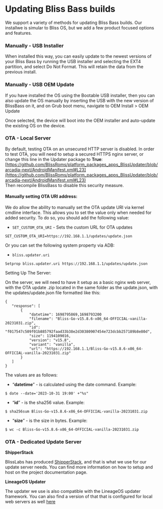 # Updating Bliss Bass builds

We support a variety of methods for updating Bliss Bass builds. Our installwe is simular to Bliss OS, but we add a few product focused options and features. 


### Manually - USB Installer

When installed this way, you can easily update to the newest versions of your Bliss Bass by running the USB installer and selecting the EXT4 partition, and select Do Not Format. This will retain the data from the previous install. 


### Manually - USB OEM Update

If you have installed the OS using the Bootable USB installer, then you can also update the OS manually by inserting the USB with the new version of BlissBass on it, and on Grub boot menu, navigate to OEM Install > OEM Update

Once selected, the device will boot into the OEM installer and auto-update the existing OS on the device. 


### OTA - Local Server

By default, testing OTA on an unsecured HTTP server is disabled. In order to test OTA, you will need to setup a secured HTTPS nginx server, or change this line in the Updater package to **True**: [https://github.com/BlissRoms/platform_packages_apps_BlissUpdater/blob/arcadia-next/AndroidManifest.xml#L23](https://github.com/BlissRoms/platform_packages_apps_BlissUpdater/blob/arcadia-next/AndroidManifest.xml#L23)  \
Then recompile BlissBass to disable this security measure. 


#### Manually setting OTA URI address:

We do allow the ability to manually set the OTA update URI via kernel cmdline interface. This allows you to set the value only when needed for added security. To do so, you should add the following value:



* `SET_CUSTOM_OTA_URI` - Sets the custom URL for OTA updates


```
SET_CUSTOM_OTA_URI=https://192.168.1.1/updates/update.json
```


Or you can set the following system property via ADB:



* `bliss.updater.uri`


```
Setprop bliss.updater.uri https://192.168.1.1/updates/update.json
```


Setting Up The Server:

On the server, we will need to have it setup as a basic nginx web server, with the OTA update .zip located in the same folder as the update.json, with the updates/update.json file formatted like this:


```
{
   "response": [
       {
           "datetime": 1698795869,1698793200
           "filename": "Bliss-Go-v15.8.6-x86_64-OFFICIAL-vanilla-20231031.zip",
           "id": "f017547c509f01b885792faad33b38e2d30380907454e723dcbb257189b8e80d",
           "size": 1194109016,
           "version": "v15.8",
           "variant": "vanilla",
           "url": "https://192.168.1.1/Bliss-Go-v15.8.6-x86_64-OFFICIAL-vanilla-20231031.zip"
       }
   ]
}
```


The values are as follows:



* “**datetime**” - is calculated using the date command. Example: 


```
$ date --date='2023-10-31 19:00' +"%s"

```



* “**id**” -  is the sha256 value. Example:


```
$ sha256sum Bliss-Go-v15.8.6-x86_64-OFFICIAL-vanilla-20231031.zip

```



* “**size**” - is the size in bytes. Example: 


```
$ wc -c Bliss-Go-v15.8.6-x86_64-OFFICIAL-vanilla-20231031.zip
```



### OTA - Dedicated Update Server

**ShipperStack**

BlissLabs has produced [ShipperStack](https://github.com/shipperstack/shipper/tree/master/docs), and that is what we use for our update server needs. You can find more information on how to setup and host on the project documentation page. 

**LineageOS Updater**

The updater we use is also compatible with the LineageOS updater framework. You can also find a version of that that is configured for local web servers as well [here](https://git.libremobileos.com/infrastructure/updater)
